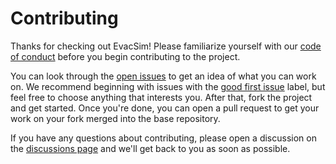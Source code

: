 # Contributing

Thanks for checking out EvacSim! Please familiarize yourself with our [code of conduct](CONDUCT.md) before you begin contributing to the project.

You can look through the [open issues](https://github.com/MattCzyr/EvacSim/issues) to get an idea of what you can work on. We recommend beginning with issues with the [good first issue](https://github.com/MattCzyr/EvacSim/labels/good%20first%20issue) label, but feel free to choose anything that interests you. After that, fork the project and get started. Once you're done, you can open a pull request to get your work on your fork merged into the base repository.

If you have any questions about contributing, please open a discussion on the [discussions page](https://github.com/MattCzyr/EvacSim/discussions) and we'll get back to you as soon as possible.